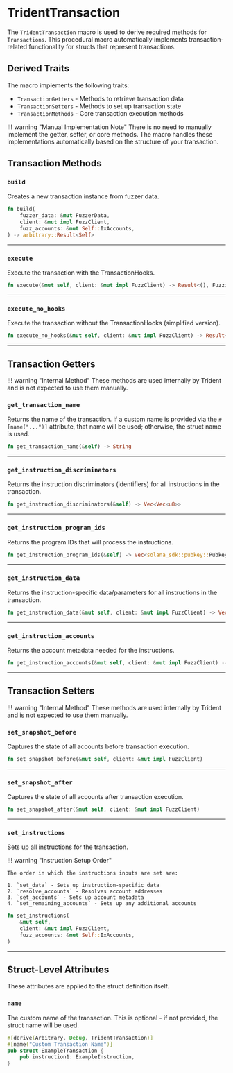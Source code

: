 # TridentTransaction

The `TridentTransaction` macro is used to derive required methods for `Transactions`. This procedural macro automatically implements transaction-related functionality for structs that represent transactions.

## Derived Traits

The macro implements the following traits:

- `TransactionGetters` - Methods to retrieve transaction data
- `TransactionSetters` - Methods to set up transaction state
- `TransactionMethods` - Core transaction execution methods

!!! warning "Manual Implementation Note"
    There is no need to manually implement the getter, setter, or core methods. The macro handles these implementations automatically based on the structure of your transaction.

## Transaction Methods

### `build`

Creates a new transaction instance from fuzzer data.

```rust
fn build(
    fuzzer_data: &mut FuzzerData,
    client: &mut impl FuzzClient,
    fuzz_accounts: &mut Self::IxAccounts,
) -> arbitrary::Result<Self>
```

---

### `execute`

Execute the transaction with the TransactionHooks.

```rust
fn execute(&mut self, client: &mut impl FuzzClient) -> Result<(), FuzzingError>
```

---

### `execute_no_hooks`

Execute the transaction without the TransactionHooks (simplified version).

```rust
fn execute_no_hooks(&mut self, client: &mut impl FuzzClient) -> Result<(), TransactionError>
```

---

## Transaction Getters

!!! warning "Internal Method"
    These methods are used internally by Trident and is not expected to use them manually.

### `get_transaction_name`

Returns the name of the transaction. If a custom name is provided via the `#[name("...")]` attribute, that name will be used; otherwise, the struct name is used.

```rust
fn get_transaction_name(&self) -> String
```

---

### `get_instruction_discriminators`

Returns the instruction discriminators (identifiers) for all instructions in the transaction.

```rust
fn get_instruction_discriminators(&self) -> Vec<Vec<u8>>
```

---

### `get_instruction_program_ids`

Returns the program IDs that will process the instructions.

```rust
fn get_instruction_program_ids(&self) -> Vec<solana_sdk::pubkey::Pubkey>
```

---

### `get_instruction_data`

Returns the instruction-specific data/parameters for all instructions in the transaction.

```rust
fn get_instruction_data(&mut self, client: &mut impl FuzzClient) -> Vec<Vec<u8>>
```

---

### `get_instruction_accounts`

Returns the account metadata needed for the instructions.

```rust
fn get_instruction_accounts(&mut self, client: &mut impl FuzzClient) -> Vec<Vec<AccountMeta>>
```

---

## Transaction Setters

!!! warning "Internal Method"
    These methods are used internally by Trident and is not expected to use them manually.

### `set_snapshot_before`

Captures the state of all accounts before transaction execution.

```rust
fn set_snapshot_before(&mut self, client: &mut impl FuzzClient)
```

---

### `set_snapshot_after`

Captures the state of all accounts after transaction execution.

```rust
fn set_snapshot_after(&mut self, client: &mut impl FuzzClient)
```

---

### `set_instructions`

Sets up all instructions for the transaction.

!!! warning "Instruction Setup Order"

    The order in which the instructions inputs are set are:

    1. `set_data` - Sets up instruction-specific data
    2. `resolve_accounts` - Resolves account addresses
    3. `set_accounts` - Sets up account metadata
    4. `set_remaining_accounts` - Sets up any additional accounts

```rust
fn set_instructions(
    &mut self,
    client: &mut impl FuzzClient,
    fuzz_accounts: &mut Self::IxAccounts,
)
```

---

## Struct-Level Attributes

These attributes are applied to the struct definition itself.

### `name`

The custom name of the transaction. This is optional - if not provided, the struct name will be used.

```rust
#[derive(Arbitrary, Debug, TridentTransaction)]
#[name("Custom Transaction Name")]
pub struct ExampleTransaction {
    pub instruction1: ExampleInstruction,
}
```
